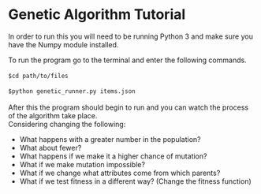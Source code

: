 # Genetic Algorithm Tutorial

In order to run this you will need to be running Python 3 and make sure you have the Numpy module installed.

To run the program go to the terminal and enter the following commands.<br>
<br>
`$cd path/to/files`<br>
<br>
`$python genetic_runner.py items.json`<br>
<br>
After this the program should begin to run and you can watch the process of the algorithm take place.
<br>
Considering changing the following:
<ul>
  <li>What happens with a greater number in the population?</li>
  <li>What about fewer?</li>
  <li>What happens if we make it a higher chance of mutation?</li>
  <li>What if we make mutation impossible?</li>
  <li>What if we change what attributes come from which parents?</li>
  <li>What if we test fitness in a different way? (Change the fitness function)</li>
</ul>
